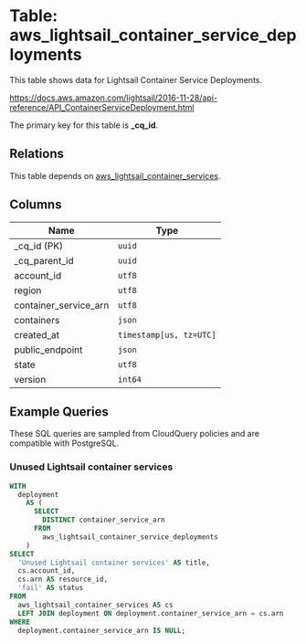 # Table: aws_lightsail_container_service_deployments

This table shows data for Lightsail Container Service Deployments.

https://docs.aws.amazon.com/lightsail/2016-11-28/api-reference/API_ContainerServiceDeployment.html

The primary key for this table is **_cq_id**.

## Relations

This table depends on [aws_lightsail_container_services](aws_lightsail_container_services).

## Columns

| Name          | Type          |
| ------------- | ------------- |
|_cq_id (PK)|`uuid`|
|_cq_parent_id|`uuid`|
|account_id|`utf8`|
|region|`utf8`|
|container_service_arn|`utf8`|
|containers|`json`|
|created_at|`timestamp[us, tz=UTC]`|
|public_endpoint|`json`|
|state|`utf8`|
|version|`int64`|

## Example Queries

These SQL queries are sampled from CloudQuery policies and are compatible with PostgreSQL.

### Unused Lightsail container services

```sql
WITH
  deployment
    AS (
      SELECT
        DISTINCT container_service_arn
      FROM
        aws_lightsail_container_service_deployments
    )
SELECT
  'Unused Lightsail container services' AS title,
  cs.account_id,
  cs.arn AS resource_id,
  'fail' AS status
FROM
  aws_lightsail_container_services AS cs
  LEFT JOIN deployment ON deployment.container_service_arn = cs.arn
WHERE
  deployment.container_service_arn IS NULL;
```


